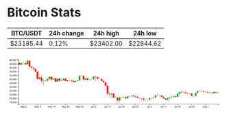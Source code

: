 # Bitcoin Stats

BTC/USDT|24h change|24h high|24h low|
|---|---|---|---|
|$23185.44|0.12%|$23402.00|$22844.62|

<img src="./chart.svg">
